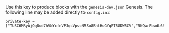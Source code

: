Use this key to produce blocks with the `genesis-dev.json` Genesis.
The following line may be added directly to `config.ini`:

```
private-key = ["TUSC6MRyAjQq8ud7hVNYcfnVPJqcVpscN5So8BhtHuGYqET5GDW5CV","5KQwrPbwdL6PhXujxW37FSSQZ1JiwsST4cqQzDeyXtP79zkvFD3"]
```
